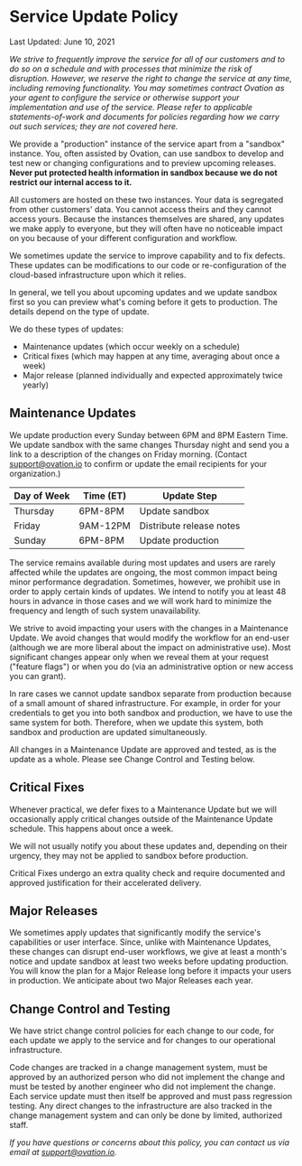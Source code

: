 # Service Update Policy

Last Updated: June 10, 2021

_We strive to frequently improve the service for all of our customers and to do so on a schedule and with processes that minimize the risk of disruption. However, we reserve the right to change the service at any time, including removing functionality. You may sometimes contract Ovation as your agent to configure the service or otherwise support your implementation and use of the service. Please refer to applicable statements-of-work and documents for policies regarding how we carry out such services; they are not covered here._

We provide a "production" instance of the service apart from a "sandbox" instance. You, often assisted by Ovation, can use sandbox to develop and test new or changing configurations and to preview upcoming releases. **Never put protected health information in sandbox because we do not restrict our internal access to it.**

All customers are hosted on these two instances. Your data is segregated from other customers' data. You cannot access theirs and they cannot access yours. Because the instances themselves are shared, any updates we make apply to everyone, but they will often have no noticeable impact on you because of your different configuration and workflow.

We sometimes update the service to improve capability and to fix defects. These updates can be modifications to our code or re-configuration of the cloud-based infrastructure upon which it relies.

In general, we tell you about upcoming updates and we update sandbox first so you can preview what's coming before it gets to production. The details depend on the type of update.

We do these types of updates:

- Maintenance updates (which occur weekly on a schedule)
- Critical fixes (which may happen at any time, averaging about once a week)
- Major release (planned individually and expected approximately twice yearly)

## Maintenance Updates

We update production every Sunday between 6PM and 8PM Eastern Time. We update sandbox with the same changes Thursday night and send you a link to a description of the changes on Friday morning. (Contact support@ovation.io to confirm or update the email recipients for your organization.)

| Day of Week | Time (ET) | Update Step              |
| ----------- | --------- | ------------------------ |
| Thursday    | 6PM-8PM   | Update sandbox           |
| Friday      | 9AM-12PM  | Distribute release notes |
| Sunday      | 6PM-8PM   | Update production        |

The service remains available during most updates and users are rarely affected while the updates are ongoing, the most common impact being minor performance degradation. Sometimes, however, we prohibit use in order to apply certain kinds of updates. We intend to notify you at least 48 hours in advance in those cases and we will work hard to minimize the frequency and length of such system unavailability.

We strive to avoid impacting your users with the changes in a Maintenance Update. We avoid changes that would modify the workflow for an end-user (although we are more liberal about the impact on administrative use). Most significant changes appear only when we reveal them at your request ("feature flags") or when you do (via an administrative option or new access you can grant).

In rare cases we cannot update sandbox separate from production because of a small amount of shared infrastructure. For example, in order for your credentials to get you into both sandbox and production, we have to use the same system for both. Therefore, when we update this system, both sandbox and production are updated simultaneously.

All changes in a Maintenance Update are approved and tested, as is the update as a whole. Please see Change Control and Testing below.

## Critical Fixes

Whenever practical, we defer fixes to a Maintenance Update but we will occasionally apply critical changes outside of the Maintenance Update schedule. This happens about once a week.

We will not usually notify you about these updates and, depending on their urgency, they may not be applied to sandbox before production.

Critical Fixes undergo an extra quality check and require documented and approved justification for their accelerated delivery.

## Major Releases

We sometimes apply updates that significantly modify the service's capabilities or user interface. Since, unlike with Maintenance Updates, these changes can disrupt end-user workflows, we give at least a month's notice and update sandbox at least two weeks before updating production. You will know the plan for a Major Release long before it impacts your users in production. We anticipate about two Major Releases each year.

## Change Control and Testing

We have strict change control policies for each change to our code, for each update we apply to the service and for changes to our operational infrastructure.

Code changes are tracked in a change management system, must be approved by an authorized person who did not implement the change and must be tested by another engineer who did not implement the change. Each service update must then itself be approved and must pass regression testing. Any direct changes to the infrastructure are also tracked in the change management system and can only be done by limited, authorized staff.

_If you have questions or concerns about this policy, you can contact us via email at <a href="mailto:support@ovation.io">support@ovation.io</a>._
